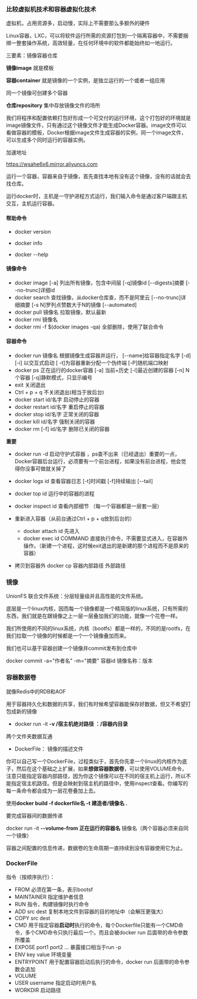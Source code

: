 ### 比较虚拟机技术和容器虚拟化技术

虚拟机，占用资源多，启动慢，实际上不需要那么多额外的硬件

Linux容器，LXC，可以将软件运行所需的资源打包到一个隔离容器中，不需要捆绑一整套操作系统，高效轻量，在任何环境中的软件都能始终如一地运行。

三要素：镜像容器仓库 





**镜像image** 就是模板

**容器container** 就是镜像的一个实例，是独立运行的一个或者一组应用

同一个镜像可创建多个容器

**仓库repository** 集中存放镜像文件的场所 



我们将程序和配置依赖打包好形成一个可交付的运行环境，这个打包好的环境就是image镜像文件，只有通过这个镜像文件才能生成Docker容器。image文件可以看做容器的模板，Docker根据image文件生成容器的实例，同一个image文件，可以生成多个同时运行的容器实例。

加速地址

https://wsahe6x6.mirror.aliyuncs.com



运行一个容器，容器来自于镜像，首先查找本地有没有这个镜像，没有的话就会去找仓库。

运行docker时，主机是一守护进程方式运行，我们输入命令是通过客户端跟主机交互，主机运行容器。



#### 帮助命令

- docker version

- docker info

- docker --help

#### 镜像命令

- docker image    [-a] 列出所有镜像，包含中间层  [-q]镜像id   [--digests]摘要  [--no-trunc]详细id
- docker search 查找镜像，从docker仓库查，而不是阿里云 [--no-trunc]详细摘要  [-s N]罗列点赞数大于N的镜像  [--automated]
- docker pull 镜像名   拉取镜像，默认最新  
- docker rmi 镜像名
- docker rmi -f $(docker images -qa)  全部删除，使用了联合命令



#### 容器命令

- docker run 镜像名   根据镜像生成容器并运行，  [--name]给容器指定名字 [-d] [-i] 以交互式启动 [ -t]为容器重新分配一个伪终端   [-P]随机端口映射
- docker ps  正在运行的docker容器  [-a]  当前+历史   [-l]最近创建的容器  [-n] N个容器  [-q]静默模式，只显示编号  
- exit   关闭退出
- Ctrl + p + q 不关闭退出(相当于放后台)
- docker start id/名字  启动停止的容器
- docker restart id/名字 重启停止的容器
- docker stop id/名字 正常关闭的容器
- docker kill id/名字 强制关闭的容器
- docker rm [-f]   id/名字 删除已关闭的容器

**重要**

- docker run -d 启动守护式容器 ，ps查不出来（已经退出）重要的一点，Docker容器后台运行，必须要有一个前台进程，如果没有前台进程，他会觉得你没事可做就关掉了

- docker logs id 查看容器日志  [-t]时间戳  [-f]持续输出   [--tail]

-  docker top id  运行中的容器的进程

- docker inspect id 查看内部细节 （每一个容器都是一层套一层）

- 重新进入容器（从前台通过Ctrl + p + q放到后台的）

  - docker attach id 先进入
  - docker exec id  COMMAND 直接执行命令，不需要显式进入，在容器外操作。（新建一个进程，这时候exit退出的是新建的那个进程而不是原来的容器）

- 拷贝到容器外  docker cp 容器内部路径 外部路径




### 镜像

UnionFS 联合文件系统：分层轻量级并且高性能的文件系统。

底层是一个linux内核，因而每一个镜像都是一个精简版的linux系统，只有所需的东西，我们就是在跟镜像之上一层一层叠加我们的功能，就像一个花卷一样。

 我们所使用的不同的linux系统，内核（bootfs）都是一样的，不同的是rootfs，在我们拉取一个镜像的时候都是一个一个镜像叠加而来。



我们也可以基于容器创建一个镜像并commit发布到仓库中

docker commit -a="作者名"  -m="摘要" 容器id   镜像名称：版本



### 容器数据卷

就像Redis中的RDB和AOF

用于容器持久化和数据的共享，我们有时候希望容器能保存好数据，但又不希望打包成新的镜像 



- docker run -it **-v /宿主机绝对路径 ：/容器内目录**

两个文件夹数据互通



- DockerFile：  镜像的描述文件

你可以自己写一个DockerFile，过程类似于，首先你先拿一个linux的内核作为底子，然后在这个基础之上扩展，如果**想做容器数据卷**，可以使用VOLUME命令，注意只能指定容器内部路径，因为你这个镜像可以在不同的宿主机上运行，所以不能指定宿主机路径。但是会映射到宿主机的路径中，使用inspect查看。你编写的每一条命令都会成为一层花卷叠加上去。

使用**docker  build -f  dockerfile名  -t 建造者/镜像名   .**



要完成容器间的数据传递

docker run -it **--volume-from  正在运行的容器名**  镜像名（两个容器必须来自同一个镜像）

容器之间配置的信息传递，数据卷的生命周期一直持续到没有容器使用它为止。





### DockerFile

指令（按顺序执行）：

- FROM 必须在第一条，表示bootsf
- MAINTAINER   指定维护者信息
- RUN  指令，构建镜像时执行命令
- ADD src dest 复制本地文件到容器的目的地址中（会解压更强大）
- COPY src dest   
- CMD   用于指定容器**启动时**执行的命令，每个Dockerfile只能有一个CMD命令，多个CMD命令只执行最后一个。而且会被docker run 后面带的命令参数所覆盖
- EXPOSE  port1 port2  ...  暴露接口相当于run  -p
- ENV key value 环境变量
- ENTRYPOINT  用于配置容器启动后执行的命令，docker run 后面带的命令参数会追加
- VOLUME
- USER  username  指定启动时用户名
- WORKDIR  启动路径



















